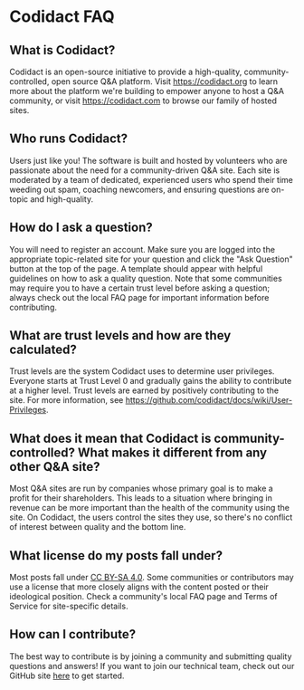 <!--- Codidact FAQ -->

# Codidact FAQ

## What is Codidact?

Codidact is an open-source initiative to provide a high-quality, community-controlled, open source Q&A platform. Visit <https://codidact.org> to learn more about the platform we're building to empower anyone to host a Q&A community, or visit <https://codidact.com> to browse our family of hosted sites. 

## Who runs Codidact?

Users just like you! The software is built and hosted by volunteers who are passionate about the need for a community-driven Q&A site. Each site is moderated by a team of dedicated, experienced users who spend their time weeding out spam, coaching newcomers, and ensuring questions are on-topic and high-quality. 

## How do I ask a question?

You will need to register an account. Make sure you are logged into the appropriate topic-related site for your question and click the "Ask Question" button at the top of the page. A template should appear with helpful guidelines on how to ask a quality question. Note that some communities may require you to have a certain trust level before asking a question; always check out the local FAQ page for important information before contributing.

## What are trust levels and how are they calculated?
<!-- I'm omitting any discussion of reputation for now since consensus seems to be that it is beyond MVP. If that is implemented we can add information here. -->
Trust levels are the system Codidact uses to determine user privileges. Everyone starts at Trust Level 0 and gradually gains the ability to contribute at a higher level. Trust levels are earned by positively contributing to the site. For more information, see <https://github.com/codidact/docs/wiki/User-Privileges>. 

## What does it mean that Codidact is community-controlled? What makes it different from any other Q&A site?

Most Q&A sites are run by companies whose primary goal is to make a profit for their shareholders. This leads to a situation where bringing in revenue can be more important than the health of the community using the site. On Codidact, the users control the sites they use, so there's no conflict of interest between quality and the bottom line.

## What license do my posts fall under?

Most posts fall under [CC BY-SA 4.0](https://creativecommons.org/licenses/by-sa/4.0/). Some communities or contributors may use a license that more closely aligns with the content posted or their ideological position. Check a community's local FAQ page and Terms of Service for site-specific details. 

## How can I contribute?
<!-- Eventually if/when we donations we should add a link here -->
The best way to contribute is by joining a community and submitting quality questions and answers! If you want to join our technical team, check out our GitHub site [here](https://www.github.com/codidact) to get started. 



